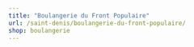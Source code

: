 ```yaml
---
title: "Boulangerie du Front Populaire"
url: /saint-denis/boulangerie-du-front-populaire/
shop: boulangerie
---
```

